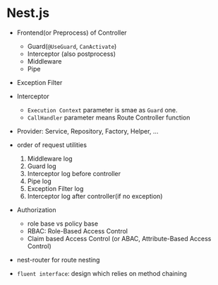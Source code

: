 #   Nest.js

*   Frontend(or Preprocess) of Controller
    *   Guard(`@UseGuard`, `CanActivate`)
    *   Interceptor (also postprocess)
    *   Middleware
    *   Pipe
*   Exception Filter
*   Interceptor
    *   `Execution Context` parameter is smae as `Guard` one.
    *   `CallHandler` parameter means Route Controller function
*   Provider: Service, Repository, Factory, Helper, ...

*   order of request utilities
    1.  Middleware log
    2.  Guard log
    3.  Interceptor log before controller
    4.  Pipe log
    5.  Exception Filter log
    6.  Interceptor log after controller(if no exception)

*   Authorization
    *   role base vs policy base
    *   RBAC: Role-Based Access Control
    *   Claim based Access Control (or ABAC, Attribute-Based Access Control)

*   nest-router for route nesting

+   `fluent interface`: design which relies on method chaining